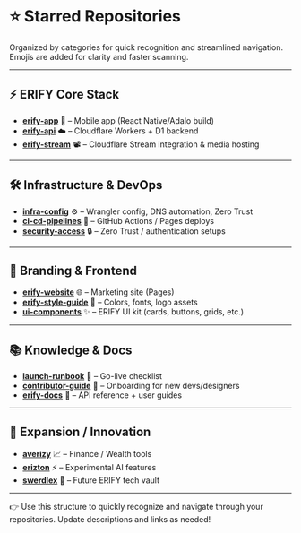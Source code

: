 # ⭐ Starred Repositories

Organized by categories for quick recognition and streamlined navigation. Emojis are added for
clarity and faster scanning.

---

## ⚡ ERIFY Core Stack

- **[erify-app](#)** :iphone: – Mobile app (React Native/Adalo build)
- **[erify-api](#)** :cloud: – Cloudflare Workers + D1 backend
- **[erify-stream](#)** :film_projector: – Cloudflare Stream integration & media hosting

---

## 🛠️ Infrastructure & DevOps

- **[infra-config](#)** :gear: – Wrangler config, DNS automation, Zero Trust
- **[ci-cd-pipelines](#)** :rocket: – GitHub Actions / Pages deploys
- **[security-access](#)** :lock: – Zero Trust / authentication setups

---

## 🎨 Branding & Frontend

- **[erify-website](#)** :globe_with_meridians: – Marketing site (Pages)
- **[erify-style-guide](#)** :art: – Colors, fonts, logo assets
- **[ui-components](#)** :sparkles: – ERIFY UI kit (cards, buttons, grids, etc.)

---

## 📚 Knowledge & Docs

- **[launch-runbook](#)** :notebook: – Go-live checklist
- **[contributor-guide](#)** :handshake: – Onboarding for new devs/designers
- **[erify-docs](#)** :book: – API reference + user guides

---

## 🚀 Expansion / Innovation

- **[averizy](#)** :chart_with_upwards_trend: – Finance / Wealth tools
- **[erizton](#)** :zap: – Experimental AI features
- **[swerdlex](#)** :robot: – Future ERIFY tech vault

---

👉 Use this structure to quickly recognize and navigate through your repositories. Update
descriptions and links as needed!
